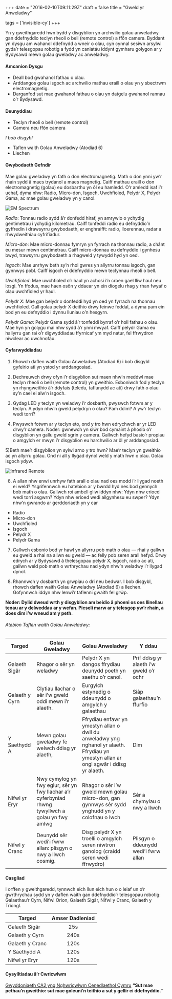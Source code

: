 +++
date = "2016-02-10T09:11:29Z"
draft = false
title = "Gweld yr Anweladwy"

tags = ['invisible-cy']
+++
 
Yn y gweithgaredd hwn bydd y disgyblion yn archwilio golau anweladwy gan ddefnyddio teclyn rheoli o bell (remote control) a ffôn camera. Byddant yn dysgu am wahanol ddefnydd a wneir o olau, cyn cynnal sesiwn arsylwi gyda’r telesgopau robotig a fydd yn caniatáu iddynt gymharu golygon ar y Bydysawd mewn golau gweladwy ac anweladwy. 

#### Amcanion Dysgu

- Deall bod gwahanol fathau o olau.
- Arddangos golau isgoch ac archwilio mathau eraill o olau yn y sbectrwm electromagnetig.
- Darganfod sut mae gwahanol fathau o olau yn datgelu gwahanol rannau o’r Bydysawd.

#### Deunyddiau

- Teclyn rheoli o bell (remote control)
- Camera neu ffôn camera 

*I bob disgybl*
- Taflen waith Golau Anweladwy (Atodiad 6)
- Llechen

#### Gwybodaeth Gefndir

Mae golau gweladwy yn fath o don electromagnetig. Math o don ynni yw’r rhain sydd â maes trydanol a maes magnetig. Caiff mathau eraill o don electromagnetig (golau) eu dosbarthu yn ôl eu hamledd. O’r amledd isaf i’r uchaf, dyma nhw: Radio, Micro-don, Isgoch, Uwchfioled, Pelydr X, Pelydr Gama, ac mae golau gweladwy yn y canol. 

![EM Spectrum](/images/ELMspectrum.jpg)

*Radio*: Tonnau radio sydd â’r donfedd hiraf, yn amrywio o ychydig gentimetrau i ychydig kilometrau. Caiff tonfeddi radio eu defnyddio’n gyffredin i drawsyrru gwybodaeth, er enghraifft: radio, lloerennau, radar a rhwydweithiau cyfrifiadur. 

*Micro-don*: Mae micro-donnau fymryn yn fyrrach na thonnau radio, a chânt eu mesur mewn centimetrau. Caiff micro-donnau eu defnyddio i gynhesu bwyd, trawsyrru gwybodaeth a rhagweld y tywydd hyd yn oed.

*Isgoch*: Mae unrhyw beth sy’n rhoi gwres yn allyrru tonnau isgoch, gan gynnwys pobl. Caiff isgoch ei ddefnyddio mewn teclynnau rheoli o bell. 

*Uwchfioled*: Mae uwchfioled o’r haul yn achosi i’n croen gael lliw haul neu losgi. Yn ffodus, mae haen osôn y ddaear yn ein diogelu rhag y rhan fwyaf o olau uwchfioled yr haul.

*Pelydr X*: Mae gan belydr x donfeddi hyd yn oed yn fyrrach na thonnau uwchfioled. Gall golau pelydr X deithio drwy feinwe feddal, a dyma pam ein bod yn eu defnyddio i dynnu lluniau o’n hesgyrn. 

*Pelydr Gama*: Pelydr Gama sydd â’r tonfeddi byrraf o’r holl fathau o olau. Mae hyn yn golygu mai nhw sydd â’r ynni mwyaf. Caiff pelydr Gama eu hallyrru gan rai o’r digwyddiadau ffyrnicaf ym myd natur, fel ffrwydron niwclear ac uwchnofâu.

#### Cyfarwyddiadau

1) Rhowch daflen waith Golau Anweladwy (Atodiad 6) i bob disgybl gyfeirio ati yn ystod yr arddangosiad.

2) Dechreuwch drwy ofyn i’r disgyblion sut maen nhw’n meddwl mae teclyn rheoli o bell (remote control) yn gweithio. Esboniwch fod y teclyn yn rhyngweithio â’r ddyfais (teledu, taflunydd ac ati) drwy fath o olau sy’n cael ei alw’n isgoch.

3) Gydag LED y teclyn yn weladwy i’r dosbarth, pwyswch fotwm ar y teclyn. A ydyn nhw’n gweld pelydryn o olau? Pam ddim? A yw’r teclyn wedi torri?

4) Pwyswch fotwm ar y teclyn eto, ond y tro hwn edrychwch ar yr LED drwy’r camera. Noder: gwnewch yn siŵr bod cymaint â phosib o’r disgyblion yn gallu gweld sgrin y camera. Gallwch hefyd basio’r propiau o amgylch er mwyn i’r disgyblion eu harchwilio ar ôl yr arddangosiad.

5)Beth mae’r disgyblion yn sylwi arno y tro hwn? Mae’r teclyn yn gweithio ac yn allyrru golau. Ond ni all y llygad dynol weld y math hwn o olau. Golau isgoch ydyw.

![Infrared Remote](/images/infrared-remote.png)

6) A allan nhw enwi unrhyw fath arall o olau nad oes modd i’r llygad noeth ei weld? Ysgrifennwch eu hatebion ar y bwrdd hyd nes bod gennych bob math o olau. Gallwch roi ambell gliw iddyn nhw: Ydyn nhw erioed wedi torri asgwrn? Ydyn nhw erioed wedi ailgynhesu eu swper? Ydyn nhw’n gwrando ar gerddoriaeth yn y car
  - Radio
  - Micro-don
  - Uwchfioled
  - Isgoch
  - Pelydr X 
  - Pelydr Gama	

7)  Gallwch esbonio bod yr hawl yn allyrru pob math o olau — rhai y gallwn eu gweld a rhai na allwn eu gweld — ac felly pob seren arall hefyd. Drwy edrych ar y Bydysawd â thelesgopau pelydr X, isgoch, radio ac ati, gallwn weld pob math o wrthrychau nad ydyn nhw’n weladwy i’r llygad dynol. 

8) Rhannwch y dosbarth yn grwpiau o dri neu bedwar. I bob disgybl, rhowch daflen waith Golau Anweladwy (Atodiad 6) a llechen. Gofynnwch iddyn nhw lenwi’r taflenni gwaith fel grŵp.

**Noder: Dylid dweud wrth y disgyblion am beidio â phoeni os oes llinellau tenau ar y delweddau ar y wefan. Picseli marw ar y telesgop yw’r rhain, a does dim i’w wneud am y peth.**

###### Atebion Taflen waith Golau Anweladwy:

Targed | Golau Gweladwy | Golau Anweladwy | Y ddau
--- | --- | --- | ---
| Galaeth Sigâr | Rhagor o sêr yn weladwy| Pelydr X yn dangos ffrydiau deunydd poeth yn saethu o’r canol. | Prif ddisg yr alaeth i’w gweld o’r ochr
| Galaeth y Cyrn | Clytiau llachar o sêr i’w gweld oddi mewn i’r alaeth. | Eurgylch estynedig o ddeunydd o amgylch y galaethau | Siâp galaethau’n ffurfio
| Y Saethydd A| Mewn golau gweladwy fe welwch ddisg yr alaeth, | Ffrydiau enfawr yn ymestyn allan o dwll du anweladwy yng nghanol yr alaeth. Ffrydiau yn ymestyn allan ar ongl sgwâr i ddisg yr alaeth. | Dim
| Nifwl yr Eryr | Nwy cymylog yn fwy eglur, sêr yn fwy llachar a’r cyferbyniad rhwng tywyllwch a golau yn fwy amlwg | Rhagor o sêr i’w gweld mewn golau micro-don, gan gynnwys sêr sydd ynghudd yn y colofnau o lwch | Sêr a chymylau o nwy a llwch |
| Nifwl y Cranc | Deunydd sêr wedi’i fwrw allan: plisgyn o nwy a llwch cosmig. | Disg pelydr X yn troelli o amgylch seren niwtron ganolog (craidd seren wedi ffrwydro) | Plisgyn o ddeunydd wedi’i fwrw allan

#### Casgliad

I orffen y gweithgaredd, tynnwch eich llun eich hun o o leiaf un o’r gwrthrychau sydd yn y daflen waith gan ddefnyddio’r telesgopau robotig: Galaethau’r Cyrn, Nifwl Orion, Galaeth Sigâr, Nifwl y Cranc, Galaeth y Triongl.

| Targed               | Amser Dadleniad  |
| -------------        |:-------------: |
| Galaeth Sigâr         | 25s            |
| Galaeth y Cyrn      | 240s           |
| Galaeth y Cranc          | 120s           |
| Y Saethydd A          | 120s           |
| Nifwl yr Eryr         | 120s           |


#### Cysylltiadau â’r Cwricwlwm

[Gwyddoniaeth CA2 yng Nghwricwlwm Cenedlaethol Cymru](http://learning.wales.gov.uk/docs/learningwales/publications/140624-science-in-the-national-curriculum-cy.pdf) **“Sut mae pethau’n gweithio: sut mae goleuni’n teithio a sut y gellir ei ddefnyddio.”**
 		


